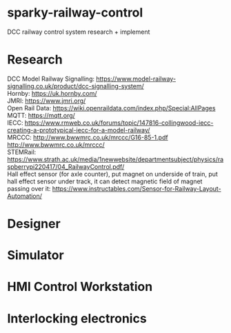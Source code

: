 # sparky-railway-control
DCC railway control system research + implement

# Research
DCC Model Railway Signalling: https://www.model-railway-signalling.co.uk/product/dcc-signalling-system/ <br>
Hornby: https://uk.hornby.com/ <br>
JMRI: https://www.jmri.org/ <br>
Open Rail Data: https://wiki.openraildata.com/index.php/Special:AllPages <br>
MQTT: https://mqtt.org/ <br>
IECC: https://www.rmweb.co.uk/forums/topic/147816-collingwood-iecc-creating-a-prototypical-iecc-for-a-model-railway/ <br>
MRCCC: http://www.bwwmrc.co.uk/mrccc/G16-85-1.pdf http://www.bwwmrc.co.uk/mrccc/ <br>
STEMRail: https://www.strath.ac.uk/media/1newwebsite/departmentsubject/physics/raspberrypi220417/04_RailwayControl.pdf/ <br>
Hall effect sensor (for axle counter), put magnet on underside of train, put hall effect sensor under track, it can detect magnetic field of magnet passing over it: https://www.instructables.com/Sensor-for-Railway-Layout-Automation/

# Designer

# Simulator

# HMI Control Workstation

# Interlocking electronics
